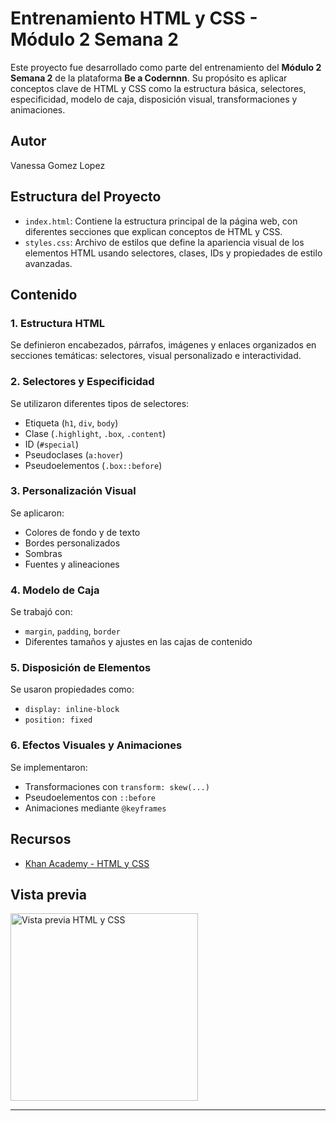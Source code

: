 # Entrenamiento HTML y CSS - Módulo 2 Semana 2

Este proyecto fue desarrollado como parte del entrenamiento del **Módulo 2 Semana 2** de la plataforma **Be a Codernnn**. Su propósito es aplicar conceptos clave de HTML y CSS como la estructura básica, selectores, especificidad, modelo de caja, disposición visual, transformaciones y animaciones.

## Autor
Vanessa Gomez Lopez

## Estructura del Proyecto

- `index.html`: Contiene la estructura principal de la página web, con diferentes secciones que explican conceptos de HTML y CSS.
- `styles.css`: Archivo de estilos que define la apariencia visual de los elementos HTML usando selectores, clases, IDs y propiedades de estilo avanzadas.

## Contenido

### 1. Estructura HTML
Se definieron encabezados, párrafos, imágenes y enlaces organizados en secciones temáticas: selectores, visual personalizado e interactividad.

### 2. Selectores y Especificidad
Se utilizaron diferentes tipos de selectores:
- Etiqueta (`h1`, `div`, `body`)
- Clase (`.highlight`, `.box`, `.content`)
- ID (`#special`)
- Pseudoclases (`a:hover`)
- Pseudoelementos (`.box::before`)

### 3. Personalización Visual
Se aplicaron:
- Colores de fondo y de texto
- Bordes personalizados
- Sombras
- Fuentes y alineaciones

### 4. Modelo de Caja
Se trabajó con:
- `margin`, `padding`, `border`
- Diferentes tamaños y ajustes en las cajas de contenido

### 5. Disposición de Elementos
Se usaron propiedades como:
- `display: inline-block`
- `position: fixed`

### 6. Efectos Visuales y Animaciones
Se implementaron:
- Transformaciones con `transform: skew(...)`
- Pseudoelementos con `::before`
- Animaciones mediante `@keyframes`

## Recursos

- [Khan Academy - HTML y CSS](https://www.khanacademy.org/computing/computer-programming/html-css)

## Vista previa

<img src="https://blogger.googleusercontent.com/img/b/R29vZ2xl/AVvXsEjBtOWzb0JrqXDblke7WX5sibTWdYCYsVZTYkkuP9fW5QxD8bbwe7w9RhCNgfM6SXCCYHxZfbxNn6JYvZP7SJ_K9JQyzfBdcR2TxsrlskhF8jLTBz8GKgof72oBo46pFuuaTXzvh7sXwQyn/s1600/css3-html5-e1383236383597.png" alt="Vista previa HTML y CSS" width="300">

---